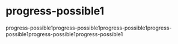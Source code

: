# progress-possible1
progress-possible1progress-possible1progress-possible1progress-possible1progress-possible1progress-possible1
